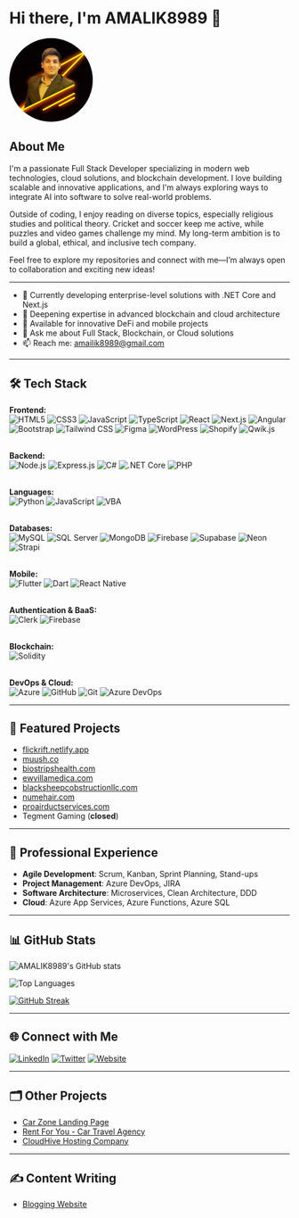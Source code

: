 # Hi there, I'm AMALIK8989 👋

<img src="https://github.com/AMALIK8989/AMALIK8989/blob/main/3f34cd2c-f7f7-4e4b-b957-8f72d59fa70c.jpg" alt="Atta-e-Rabi" style="border-radius: 50%; width: 150px; height: 150px;">

## About Me

I'm a passionate Full Stack Developer specializing in modern web technologies, cloud solutions, and blockchain development. I love building scalable and innovative applications, and I'm always exploring ways to integrate AI into software to solve real-world problems.

Outside of coding, I enjoy reading on diverse topics, especially religious studies and political theory. Cricket and soccer keep me active, while puzzles and video games challenge my mind. My long-term ambition is to build a global, ethical, and inclusive tech company.

Feel free to explore my repositories and connect with me—I’m always open to collaboration and exciting new ideas!

---

- 🔭 Currently developing enterprise-level solutions with .NET Core and Next.js
- 🌱 Deepening expertise in advanced blockchain and cloud architecture
- 👯 Available for innovative DeFi and mobile projects
- 💬 Ask me about Full Stack, Blockchain, or Cloud solutions
- 📫 Reach me: [amailik8989@gmail.com](mailto:amailik8989@gmail.com)

---

## 🛠️ Tech Stack

<p align="left">

  <!-- 🌐 Frontend -->

<strong>Frontend:</strong><br/> <img src="https://cdn.jsdelivr.net/gh/devicons/devicon/icons/html5/html5-original.svg" height="32" alt="HTML5"/> <img src="https://cdn.jsdelivr.net/gh/devicons/devicon/icons/css3/css3-original.svg" height="32" alt="CSS3"/> <img src="https://cdn.jsdelivr.net/gh/devicons/devicon/icons/javascript/javascript-original.svg" height="32" alt="JavaScript"/> <img src="https://cdn.jsdelivr.net/gh/devicons/devicon/icons/typescript/typescript-original.svg" height="32" alt="TypeScript"/> <img src="https://cdn.jsdelivr.net/gh/devicons/devicon/icons/react/react-original.svg" height="32" alt="React"/> <img src="https://cdn.jsdelivr.net/gh/devicons/devicon/icons/nextjs/nextjs-original.svg" height="32" alt="Next.js"/> <img src="https://cdn.jsdelivr.net/gh/devicons/devicon/icons/angularjs/angularjs-original.svg" height="32" alt="Angular"/> <img src="https://cdn.jsdelivr.net/gh/devicons/devicon/icons/bootstrap/bootstrap-original.svg" height="32" alt="Bootstrap"/> <img src="https://encrypted-tbn0.gstatic.com/images?q=tbn:ANd9GcTSDKn3vA2YUbXzN0ZC3gALWJ08gJN-Drl15w&s" height="32" alt="Tailwind CSS"/> <img src="https://cdn.jsdelivr.net/gh/devicons/devicon/icons/figma/figma-original.svg" height="32" alt="Figma"/> <img src="https://cdn.jsdelivr.net/gh/devicons/devicon/icons/wordpress/wordpress-original.svg" height="32" alt="WordPress"/> <img src="https://encrypted-tbn0.gstatic.com/images?q=tbn:ANd9GcQ58f__Hs5QwGWIEcsawDwW1o5IQzaYNPONhQ&s" height="32" alt="Shopify"/> <img src="https://media.licdn.com/dms/image/v2/D4D0BAQExS0LiJKzXVw/company-logo_200_200/company-logo_200_200/0/1667203807584/qwik_framework_logo?e=2147483647&v=beta&t=TTrhRrWiza2uZKWSB7B3cB9lruBs1vhEc2a3eYcVKRQ" height="32" alt="Qwik.js"/> <br/><br/>

  <!-- ⚙️ Backend -->

<strong>Backend:</strong><br/> <img src="https://cdn.jsdelivr.net/gh/devicons/devicon/icons/nodejs/nodejs-original.svg" height="32" alt="Node.js"/> <img src="https://cdn.jsdelivr.net/gh/devicons/devicon/icons/express/express-original.svg" height="32" alt="Express.js"/> <img src="https://cdn.jsdelivr.net/gh/devicons/devicon/icons/csharp/csharp-original.svg" height="32" alt="C#"/> <img src="https://cdn.jsdelivr.net/gh/devicons/devicon/icons/dot-net/dot-net-original.svg" height="32" alt=".NET Core"/> <img src="https://cdn.jsdelivr.net/gh/devicons/devicon/icons/php/php-original.svg" height="32" alt="PHP"/> <br/><br/>

  <!-- 💻 Languages -->

<strong>Languages:</strong><br/> <img src="https://cdn.jsdelivr.net/gh/devicons/devicon/icons/python/python-original.svg" height="32" alt="Python"/> <img src="https://cdn.jsdelivr.net/gh/devicons/devicon/icons/javascript/javascript-original.svg" height="32" alt="JavaScript"/> <img src="https://cdn.jsdelivr.net/gh/devicons/devicon/icons/vscode/vscode-original.svg" height="32" alt="VBA"/> <br/><br/>

  <!-- 🗄️ Databases -->

<strong>Databases:</strong><br/> <img src="https://cdn.jsdelivr.net/gh/devicons/devicon/icons/mysql/mysql-original.svg" height="32" alt="MySQL"/> <img src="https://cdn.jsdelivr.net/gh/devicons/devicon/icons/microsoftsqlserver/microsoftsqlserver-plain.svg" height="32" alt="SQL Server"/> <img src="https://cdn.jsdelivr.net/gh/devicons/devicon/icons/mongodb/mongodb-original.svg" height="32" alt="MongoDB"/> <img src="https://img.icons8.com/color/48/firebase.png" height="32" alt="Firebase"/> <img src="https://avatars.githubusercontent.com/u/54469796?s=200&v=4" height="32" alt="Supabase"/> <img src="https://neon.tech/favicon/favicon.png" height="32" alt="Neon"/> <img src="https://encrypted-tbn0.gstatic.com/images?q=tbn:ANd9GcQwy_D8F5DUm5vCH_yNzmooNZoG4lsvZqFa3sQnHNXz7N3vsfDSrFhQLjmrw1zFHTdNgyM&usqp=CAU" height="32" alt="Strapi"/> <br/><br/>

  <!-- 📱 Mobile -->

<strong>Mobile:</strong><br/> <img src="https://cdn.jsdelivr.net/gh/devicons/devicon/icons/flutter/flutter-original.svg" height="32" alt="Flutter"/> <img src="https://cdn.jsdelivr.net/gh/devicons/devicon/icons/dart/dart-original.svg" height="32" alt="Dart"/> <img src="https://cdn.jsdelivr.net/gh/devicons/devicon/icons/react/react-original.svg" height="32" alt="React Native"/> <br/><br/>

  <!-- 🔒 Auth & BaaS -->

<strong>Authentication & BaaS:</strong><br/> <img src="https://avatars.githubusercontent.com/u/80195196?s=200&v=4" height="32" alt="Clerk"/> <img src="https://img.icons8.com/color/48/firebase.png" height="32" alt="Firebase"/> <br/><br/>

  <!-- ⛓️ Blockchain -->

<strong>Blockchain:</strong><br/> <img src="https://cdn.jsdelivr.net/gh/devicons/devicon/icons/solidity/solidity-original.svg" height="32" alt="Solidity"/> <br/><br/>

  <!-- ☁️ DevOps & Cloud -->

<strong>DevOps & Cloud:</strong><br/> <img src="https://cdn.jsdelivr.net/gh/devicons/devicon/icons/azure/azure-original.svg" height="32" alt="Azure"/> <img src="https://cdn.jsdelivr.net/gh/devicons/devicon/icons/github/github-original.svg" height="32" alt="GitHub"/> <img src="https://cdn.jsdelivr.net/gh/devicons/devicon/icons/git/git-original.svg" height="32" alt="Git"/> <img src="https://cdn.jsdelivr.net/gh/devicons/devicon/icons/azuredevops/azuredevops-original.svg" height="32" alt="Azure DevOps"/>

</p>

---


## 🚀 Featured Projects

- [flickrift.netlify.app](https://flickrift.netlify.app)
- [muush.co](https://muush.co)
- [biostripshealth.com](https://biostripshealth.com)
- [ewvillamedica.com](https://ewvillamedica.com)
- [blacksheepcobstructionllc.com](https://blacksheepcobstructionllc.com)
- [numehair.com](https://numehair.com)
- [proairductservices.com](https://proairductservices.com)
- Tegment Gaming (**closed**)

---

## 💼 Professional Experience

- **Agile Development**: Scrum, Kanban, Sprint Planning, Stand-ups
- **Project Management**: Azure DevOps, JIRA
- **Software Architecture**: Microservices, Clean Architecture, DDD
- **Cloud**: Azure App Services, Azure Functions, Azure SQL

---

## 📊 GitHub Stats

![AMALIK8989's GitHub stats](https://github-readme-stats.vercel.app/api?username=AMALIK8989&show_icons=true&theme=radical)

![Top Languages](https://github-readme-stats.vercel.app/api/top-langs/?username=AMALIK8989&layout=compact&theme=radical)

[![GitHub Streak](https://github-readme-streak-stats.herokuapp.com/?user=AMALIK8989&theme=radical)](https://git.io/streak-stats)

---

## 🌐 Connect with Me

<a href="https://www.linkedin.com/in/your-profile/" target="_blank"><img src="https://cdn.jsdelivr.net/gh/devicons/devicon/icons/linkedin/linkedin-original.svg" height="32" alt="LinkedIn"/></a>
<a href="https://twitter.com/your-profile" target="_blank"><img src="https://cdn.jsdelivr.net/gh/devicons/devicon/icons/twitter/twitter-original.svg" height="32" alt="Twitter"/></a>
<a href="https://nexonix.netlify.app/" target="_blank"><img src="https://img.icons8.com/ios-filled/50/000000/domain.png" height="32" alt="Website"/></a>

---

## 🗂️ Other Projects

- [Car Zone Landing Page](https://car-zonev2.netlify.app/)
- [Rent For You - Car Travel Agency](https://rentforyou.netlify.app/)
- [CloudHive Hosting Company](https://cloudhive-hosting.netlify.app/)

---

## ✍️ Content Writing

- [Blogging Website](https://thebloggers1997.blogspot.com/)
